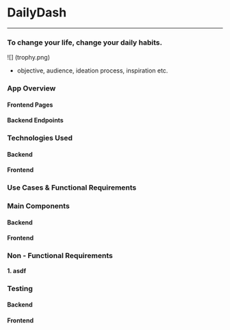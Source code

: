 # DailyDash
---
### To change your life, change your daily habits. 
![] (trophy.png)

- objective, audience, ideation process, inspiration etc. 

### App Overview 

#### Frontend Pages

#### Backend Endpoints

### Technologies Used

#### Backend 

#### Frontend 

### Use Cases & Functional Requirements 

### Main Components 

#### Backend 

#### Frontend 

### Non - Functional Requirements 

**1. asdf**

### Testing 

#### Backend 

#### Frontend 
